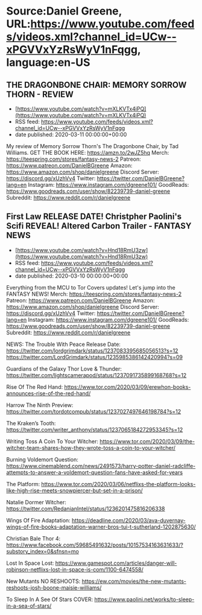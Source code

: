 # Source:Daniel Greene, URL:https://www.youtube.com/feeds/videos.xml?channel_id=UCw--xPGVVxYzRsWyV1nFqgg, language:en-US

## THE DRAGONBONE CHAIR: MEMORY SORROW THORN - REVIEW
 - [https://www.youtube.com/watch?v=mXLKVTx4iPQ](https://www.youtube.com/watch?v=mXLKVTx4iPQ)
 - RSS feed: https://www.youtube.com/feeds/videos.xml?channel_id=UCw--xPGVVxYzRsWyV1nFqgg
 - date published: 2020-03-11 00:00:00+00:00

My review of Memory Sorrow Thorn's The Dragonbone Chair, by Tad Williams. 
GET THE BOOK HERE: https://amzn.to/2wJZ5hq
Merch: https://teespring.com/stores/fantasy-news-2
Patreon: https://www.patreon.com/DanielBGreene
Amazon: https://www.amazon.com/shop/danielgreene
Discord Server: https://discord.gg/xUzhVv4
Twitter: https://twitter.com/DanielBGreene?lang=en
Instagram: https://www.instagram.com/dgreene101/
GoodReads: https://www.goodreads.com/user/show/82239739-daniel-greene
Subreddit: https://www.reddit.com/r/danielgreene

## First Law RELEASE DATE! Christpher Paolini's Scifi REVEAL! Altered Carbon Trailer - FANTASY NEWS
 - [https://www.youtube.com/watch?v=Hnd18RmU3zw](https://www.youtube.com/watch?v=Hnd18RmU3zw)
 - RSS feed: https://www.youtube.com/feeds/videos.xml?channel_id=UCw--xPGVVxYzRsWyV1nFqgg
 - date published: 2020-03-10 00:00:00+00:00

Everything from the MCU to Tor Covers updates! Let's jump into the FANTASY NEWS! 
Merch: https://teespring.com/stores/fantasy-news-2
Patreon: https://www.patreon.com/DanielBGreene
Amazon: https://www.amazon.com/shop/danielgreene
Discord Server: https://discord.gg/xUzhVv4
Twitter: https://twitter.com/DanielBGreene?lang=en
Instagram: https://www.instagram.com/dgreene101/
GoodReads: https://www.goodreads.com/user/show/82239739-daniel-greene
Subreddit: https://www.reddit.com/r/danielgreene

NEWS: 
The Trouble With Peace Release Date: https://twitter.com/lordgrimdark/status/1237083395685056513?s=12 https://twitter.com/LordGrimdark/status/1235985386142420994?s=09

Guardians of the Galaxy Thor Love & Thunder: https://twitter.com/lightscamerapod/status/1237091735899168768?s=12

Rise Of The Red Hand: https://www.tor.com/2020/03/09/erewhon-books-announces-rise-of-the-red-hand/

Harrow The Ninth Preview: https://twitter.com/tordotcompub/status/1237027497646198784?s=12

The Kraken’s Tooth: https://twitter.com/writer_anthony/status/1237065184272953345?s=12

Writing Toss A Coin To Your Witcher: https://www.tor.com/2020/03/09/the-witcher-team-shares-how-they-wrote-toss-a-coin-to-your-witcher/

Burning Voldemort Question: https://www.cinemablend.com/news/2491573/harry-potter-daniel-radcliffe-attempts-to-answer-a-voldemort-question-fans-have-asked-for-years

The Platform: https://www.tor.com/2020/03/06/netflixs-the-platform-looks-like-high-rise-meets-snowpiercer-but-set-in-a-prison/

Natalie Dormer Witcher: https://twitter.com/RedanianIntel/status/1236201475816206338

Wings Of Fire Adaptation: https://deadline.com/2020/03/ava-duvernay-wings-of-fire-books-adaptation-warner-bros-tui-t-sutherland-1202875630/

Christian Bale Thor 4: https://www.facebook.com/59685491632/posts/10157534163631633/?substory_index=0&sfnsn=mo

Lost In Space Lost: https://www.gamespot.com/articles/danger-will-robinson-netflixs-lost-in-space-is-com/1100-6474558/

New Mutants NO RESHOOTS: https://ew.com/movies/the-new-mutants-reshoots-josh-boone-maisie-williams/

To Sleep In A See Of Stars COVER: https://www.paolini.net/works/to-sleep-in-a-sea-of-stars/

